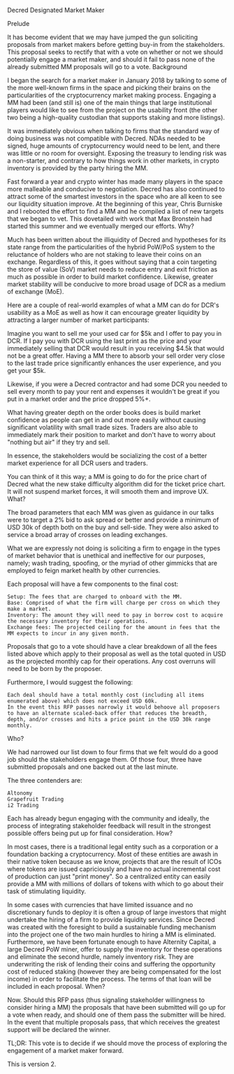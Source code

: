 Decred Designated Market Maker

Prelude

It has become evident that we may have jumped the gun soliciting proposals from market makers before getting buy-in from the stakeholders. This proposal seeks to rectify that with a vote on whether or not we should potentially engage a market maker, and should it fail to pass none of the already submitted MM proposals will go to a vote.
Background

I began the search for a market maker in January 2018 by talking to some of the more well-known firms in the space and picking their brains on the particularities of the cryptocurrency market making process. Engaging a MM had been (and still is) one of the main things that large institutional players would like to see from the project on the usability front (the other two being a high-quality custodian that supports staking and more listings).

It was immediately obvious when talking to firms that the standard way of doing business was not compatible with Decred. NDAs needed to be signed, huge amounts of cryptocurrency would need to be lent, and there was little or no room for oversight. Exposing the treasury to lending risk was a non-starter, and contrary to how things work in other markets, in crypto inventory is provided by the party hiring the MM.

Fast forward a year and crypto winter has made many players in the space more malleable and conducive to negotiation. Decred has also continued to attract some of the smartest investors in the space who are all keen to see our liquidity situation improve. At the beginning of this year, Chris Burniske and I rebooted the effort to find a MM and he compiled a list of new targets that we began to vet. This dovetailed with work that Max Bronstein had started this summer and we eventually merged our efforts.
Why?

Much has been written about the illiquidity of Decred and hypotheses for its state range from the particularities of the hybrid PoW/PoS system to the reluctance of holders who are not staking to leave their coins on an exchange. Regardless of this, it goes without saying that a coin targeting the store of value (SoV) market needs to reduce entry and exit friction as much as possible in order to build market confidence. Likewise, greater market stability will be conducive to more broad usage of DCR as a medium of exchange (MoE).

Here are a couple of real-world examples of what a MM can do for DCR's usability as a MoE as well as how it can encourage greater liquidity by attracting a larger number of market participants:

Imagine you want to sell me your used car for $5k and I offer to pay you in DCR. If I pay you with DCR using the last print as the price and your immediately selling that DCR would result in you receiving $4.5k that would not be a great offer. Having a MM there to absorb your sell order very close to the last trade price significantly enhances the user experience, and you get your $5k.

Likewise, if you were a Decred contractor and had some DCR you needed to sell every month to pay your rent and expenses it wouldn't be great if you put in a market order and the price dropped 5%+.

What having greater depth on the order books does is build market confidence as people can get in and out more easily without causing significant volatility with small trade sizes. Traders are also able to immediately mark their position to market and don't have to worry about "nothing but air" if they try and sell.

In essence, the stakeholders would be socializing the cost of a better market experience for all DCR users and traders.

You can think of it this way; a MM is going to do for the price chart of Decred what the new stake difficulty algorithm did for the ticket price chart. It will not suspend market forces, it will smooth them and improve UX.
What?

The broad parameters that each MM was given as guidance in our talks were to target a 2% bid to ask spread or better and provide a minimum of USD 30k of depth both on the buy and sell-side. They were also asked to service a broad array of crosses on leading exchanges.

What we are expressly not doing is soliciting a firm to engage in the types of market behavior that is unethical and ineffective for our purposes, namely; wash trading, spoofing, or the myriad of other gimmicks that are employed to feign market health by other currencies.

Each proposal will have a few components to the final cost:

    Setup: The fees that are charged to onboard with the MM.
    Base: Comprised of what the firm will charge per cross on which they make a market.
    Inventory: The amount they will need to pay in borrow cost to acquire the necessary inventory for their operations.
    Exchange fees: The projected ceiling for the amount in fees that the MM expects to incur in any given month.

Proposals that go to a vote should have a clear breakdown of all the fees listed above which apply to their proposal as well as the total quoted in USD as the projected monthly cap for their operations. Any cost overruns will need to be born by the proposer.

Furthermore, I would suggest the following:

    Each deal should have a total monthly cost (including all items enumerated above) which does not exceed USD 60k.
    In the event this RFP passes narrowly it would behoove all proposers to have an alternate scaled-back offer that reduces the breadth, depth, and/or crosses and hits a price point in the USD 30k range monthly.

Who?

We had narrowed our list down to four firms that we felt would do a good job should the stakeholders engage them. Of those four, three have submitted proposals and one backed out at the last minute.

The three contenders are:

    Altonomy
    Grapefruit Trading
    i2 Trading

Each has already begun engaging with the community and ideally, the process of integrating stakeholder feedback will result in the strongest possible offers being put up for final consideration.
How?

In most cases, there is a traditional legal entity such as a corporation or a foundation backing a cryptocurrency. Most of these entities are awash in their native token because as we know, projects that are the result of ICOs where tokens are issued capriciously and have no actual incremental cost of production can just "print money". So a centralized entity can easily provide a MM with millions of dollars of tokens with which to go about their task of stimulating liquidity.

In some cases with currencies that have limited issuance and no discretionary funds to deploy it is often a group of large investors that might undertake the hiring of a firm to provide liquidity services. Since Decred was created with the foresight to build a sustainable funding mechanism into the project one of the two main hurdles to hiring a MM is eliminated. Furthermore, we have been fortunate enough to have Alternity Capital, a large Decred PoW miner, offer to supply the inventory for these operations and eliminate the second hurdle, namely inventory risk. They are underwriting the risk of lending their coins and suffering the opportunity cost of reduced staking (however they are being compensated for the lost income) in order to facilitate the process. The terms of that loan will be included in each proposal.
When?

Now. Should this RFP pass (thus signaling stakeholder willingness to consider hiring a MM) the proposals that have been submitted will go up for a vote when ready, and should one of them pass the submitter will be hired. In the event that multiple proposals pass, that which receives the greatest support will be declared the winner.

TL;DR: This vote is to decide if we should move the process of exploring the engagement of a market maker forward.

This is version 2.